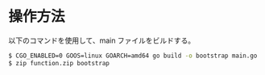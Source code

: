 # 操作方法

以下のコマンドを使用して、main ファイルをビルドする。

```Bash
$ CGO_ENABLED=0 GOOS=linux GOARCH=amd64 go build -o bootstrap main.go
$ zip function.zip bootstrap
```

